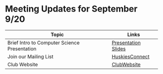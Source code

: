 # Meeting Updates for September 9/20

| Topic      | Links |
| ----------- | ----------- |
| Brief Intro to Computer Science Presentation      | [Presentation]  [Slides]      |
| Join our Mailing List   | [HuskiesConnect]       |
| Club Website  | [ClubWebsite] |

[Presentation]: https://youtube.com
[Slides]: https://docs.google.com/presentation/d/1CiSxcT7x4befMnzWJwQ_x3q8ZNxY2cu8KxWuHGl1uDQ/edit?usp=sharing
[HuskiesConnect]: https://huskiesconnect.stcloudstate.edu/organization/association-for-computing-machinery
[ClubWebsite]: https://csciclub.github.io/
